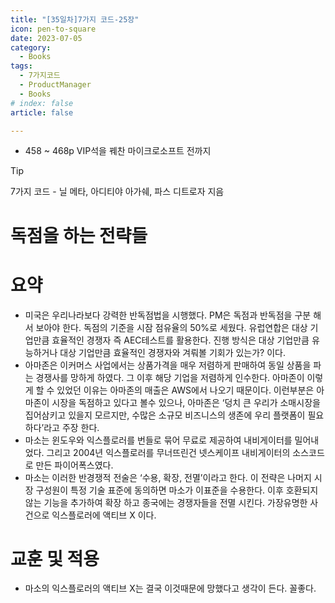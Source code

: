```yaml
---
title: "[35일차]7가지 코드-25장"
icon: pen-to-square
date: 2023-07-05
category:
  - Books
tags:
  - 7가지코드
  - ProductManager
  - Books
# index: false
article: false

---
```


- 458 ~ 468p VIP석을 꿰찬 마이크로소프트 전까지

<!-- more -->

>[!tip]
>7가지 코드 - 닐 메타, 아디티야 아가쉐, 파스 디트로자 지음


# 독점을 하는 전략들

# 요약

- 미국은 우리나라보다 강력한 반독점법을 시행했다. PM은 독점과 반독점을 구분 해서 보아야 한다. 
독점의 기준을 시잠 점유율의 50%로 세웠다. 
유럽연합은 대상 기업만큼 효율적인 경쟁자 즉 AEC테스트를 활용한다. 진행 방식은 대상 기업만큼 유능하거나 대상 기업만큼 효율적인 경쟁자와 겨뤄볼 기회가 있는가? 이다.
- 아마존은 이커머스 사업에서는 상품가격을 매우 저렴하게 판매하여 동일 상품을 파는 경쟁사를 망하게 하였다. 그 이후 해당 기업을 저렴하게 인수한다. 아마존이 이렇게 할 수 있었던 이유는 아마존의 매출은 AWS에서 나오기 때문이다. 
이런부분은 아마존이 시장을 독점하고 있다고 볼수 있으나, 아마존은 ‘덩치 큰 우리가 소매시장을 집어삼키고 있을지 모르지만, 수많은 소규모 비즈니스의 생존에 우리 플랫폼이 필요하다’라고 주장 한다.
- 마소는 윈도우와 익스플로러를 번들로 묶어 무료로 제공하여 내비게이터를 밀어내었다. 그리고 2004년 익스플로러를 무너뜨린건 넷스케이프 내비게이터의 소스코드로 만든 파이어폭스였다.
- 마소는 이러한 반경쟁적 전술은 ‘수용, 확장, 전멸’이라고 한다. 이 전략은 나머지 시장 구성원이 특정 기술 표준에 동의하면 마소가 이표준을 수용한다. 이후 호환되지 않는 기능을 추가하여 확장 하고 종국에는 경쟁자들을 전멸 시킨다. 
가장유명한 사건으로 익스플로러에 액티브 X 이다.

# 교훈 및 적용

- 마소의 익스플로러의 액티브 X는 결국 이것때문에 망했다고 생각이 든다. 꼴좋다.